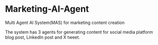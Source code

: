 # Marketing-AI-Agent
Multi Agent AI System(MAS) for marketing content creation

The system has 3 agents for generating content for social media platform blog post, LinkedIn post and X tweet.
